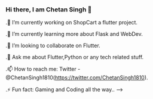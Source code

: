 ### Hi there, I am Chetan Singh 👋

.🔭 I’m currently working on ShopCart a flutter project.

.🌱 I’m currently learning more about Flask and WebDev.

.👯 I’m looking to collaborate on Flutter.

.💬 Ask me about Flutter,Python or any tech related stuff.

.📫 How to reach me: Twitter - @ChetanSingh1810(https://twitter.com/ChetanSingh1810).

.⚡ Fun fact: Gaming and Coding all the way..
-->
